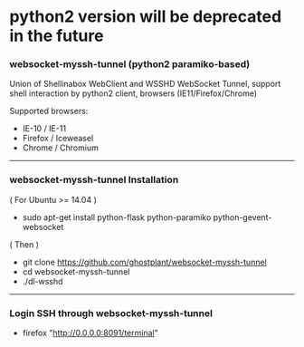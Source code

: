 # python2 version will be deprecated in the future

### websocket-myssh-tunnel (python2 paramiko-based)

Union of Shellinabox WebClient and WSSHD WebSocket Tunnel, support shell interaction by python2 client, browsers (IE11/Firefox/Chrome)

Supported browsers:

-	IE-10 / IE-11
-	Firefox / Iceweasel
-	Chrome / Chromium

--------------------------------------------------------

### websocket-myssh-tunnel Installation

( For Ubuntu >= 14.04 )
* sudo apt-get install python-flask python-paramiko python-gevent-websocket

( Then )
* git clone https://github.com/ghostplant/websocket-myssh-tunnel
* cd websocket-myssh-tunnel
* ./dl-wsshd


--------------------------------------------------------

### Login SSH through websocket-myssh-tunnel

* firefox "http://0.0.0.0:8091/terminal"

